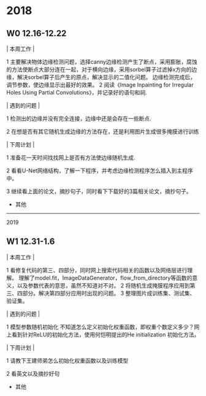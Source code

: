 # 2018
## W0 12.16-12.22
| 本周工作 | 

1 主要解决物体边缘检测问题，选择canny边缘检测产生了断点，采用膨胀，腐蚀的方法使断点大部分连在一起，对于横向边缘，采用sorbel算子过滤掉x方向的边缘，解决sorbel算子后产生的原点，解决显示的二值化问题。
  边缘检测完成后，调节参数，使边缘显示出最好的效果。
2 阅读《Image Inpainting for Irregular Holes Using Partial Convolutions》，并记录好的语句和祠.

| 遇到的问题 | 
 
1 检测出的边缘并没有完全连接，边缘中还是会存在一些断点.

2 在想是否有其它随机生成边缘的方法存在，还是利用图片生成很多掩膜进行训练

| 下周计划 | 

1 准备花一天时间找找网上是否有方法使边缘随机生成.

2 看看U-Net网络结构，了解一下程序，并考虑边缘检测程序怎么插入到主程序中。

3 继续看上面的论文，摘抄句子，同时看下下载好的3篇相关论文，摘抄句子。

* 其他
-------------------------------------------------------------
2019
## W1 12.31-1.6
| 本周工作 | 

1 看修复代码的第三、四部分，同时网上搜索代码相关的函数以及网络层进行理解。
  理解了model.fit，ImageDataGenerator，flow_from_directory等函数的意义，以及参数代表的意思，虽然不知道对不对。
2 将随机生成掩膜程序应用到第三、四部分。解决第四部分应用时出现的问题。
3 整理图片成训练集、测试集、验证集。

| 遇到的问题 | 
 
1 模型参数随机初始化
      不知道怎么定义初始化权重函数，即权重个数定义多少？网上看到针对ReLU的初始化方法，使用何恺明提出的He initialization 初始化方法。


| 下周计划 | 

1 请教下王建师弟怎么初始化权重函数以及训练模型

2 看英文以及摘抄好句


* 其他
